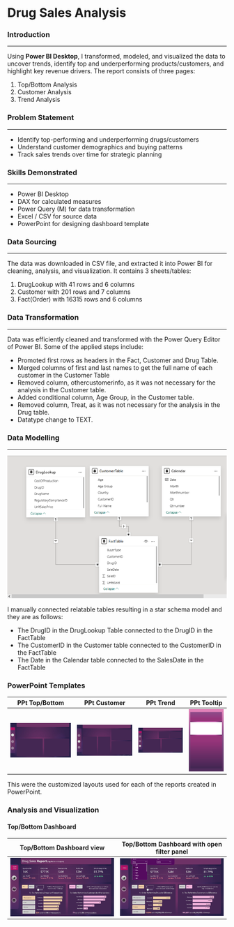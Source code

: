 # Drug Sales Analysis

### Introduction
---
Using **Power BI Desktop**, I transformed, modeled, and visualized the data to uncover trends, identify top and underperforming products/customers, and highlight key revenue drivers.
The report consists of three pages:
1. Top/Bottom Analysis
2. Customer Analysis
3. Trend Analysis

### Problem Statement
---
-	Identify top-performing and underperforming drugs/customers
-	Understand customer demographics and buying patterns
-	Track sales trends over time for strategic planning

### Skills Demonstrated
---
-	Power BI Desktop
-	DAX for calculated measures
-	Power Query (M) for data transformation
-	Excel / CSV for source data
-	PowerPoint for designing dashboard template

### Data Sourcing
---
The data was downloaded in CSV file, and extracted it into Power BI for cleaning, analysis, and visualization.
It contains 3 sheets/tables:
1. DrugLookup with 41 rows and 6 columns
2. Customer with 201 rows and 7 columns
3. Fact(Order) with 16315 rows and 6 columns

### Data Transformation
---
Data was efficiently cleaned and transformed with the Power Query Editor of Power BI. Some of the applied steps include:
- Promoted first rows as headers in the Fact, Customer and Drug Table.
- Merged columns of first and last names to get the full name of each customer in the Customer Table
- Removed column, othercustomerinfo, as it was not necessary for the analysis in the Customer table.
- Added conditional column, Age Group, in the Customer table.
- Removed column, Treat, as it was not necessary for the analysis in the Drug table.
- Datatype change to TEXT.

### Data Modelling
---
![](SS_model.png)

I manually connected relatable tables resulting in a star schema model and they are as follows: 
- The DrugID in the DrugLookup Table connected to the DrugID in the FactTable
- The CustomerID in the Customer table connected to the CustomerID in the FactTable 
- The Date in the Calendar table connected to the SalesDate in the FactTable

### PowerPoint Templates
PPt Top/Bottom    |    PPt Customer    |    PPt Trend    |    PPt Tooltip
:-----------------:|:------------------:|:--------------:|:--------------:
![](PPt_dashboard_top.jpg)|![](PPt_dashboard_customer.jpg)|![](PPt_dashboard_trend.jpg)|![](PPt_tooltip.jpg)

This were the customized layouts used for each of the reports created in PowerPoint.

### Analysis and Visualization

#### Top/Bottom Dashboard
Top/Bottom Dashboard view    |    Top/Bottom Dashboard with open filter panel
:----------------------------:|:-------------------------------------------:
![](SS_Top(1).png)|![](SS_Top(2).png)
